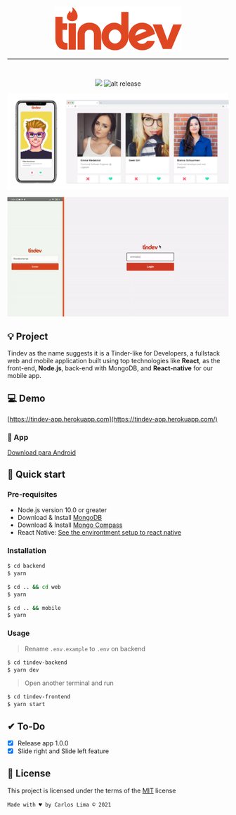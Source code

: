 <div align="center">

<img src=".github/logo.png">

<hr />
<br />

![](https://img.shields.io/badge/omnistack-8.0-blueviolet?style=flat-square) ![alt release](https://img.shields.io/github/v/release/jeferson-sb/tindev?style=flat-square)

</div>

![alt Mockup project](.github/mockup.png)

<p align="center">
  <img src=".github/demo.gif" />
</p>

## 💡 Project

Tindev as the name suggests it is a Tinder-like for Developers, a fullstack web and mobile application built using top technologies like **React**, as the front-end, **Node.js**, back-end with MongoDB, and **React-native** for our mobile app.

## 💻 Demo

[https://tindev-app.herokuapp.com](https://tindev-app.herokuapp.com/)

### 📱 App

[Download para Android](https://github.com/jeferson-sb/tindev/releases/tag/1.0.0)

## 🚀 Quick start

### Pre-requisites

- Node.js version 10.0 or greater
- Download & Install [MongoDB](https://www.mongodb.com/download-center)
- Download & Install [Mongo Compass](https://www.mongodb.com/products/compass)
- React Native: [See the environtment setup to react native](https://reactnative.dev/docs/environment-setup)

### Installation

```bash
$ cd backend
$ yarn
```

```bash
$ cd .. && cd web
$ yarn
```

```bash
$ cd .. && mobile
$ yarn
```

### Usage

> Rename `.env.example` to `.env` on backend

```bash
$ cd tindev-backend
$ yarn dev
```

> Open another terminal and run

```bash
$ cd tindev-frontend
$ yarn start
```

## ✔ To-Do

- [x] Release app 1.0.0
- [x] Slide right and Slide left feature

## 📝 License

This project is licensed under the terms of the [MIT](https://github.com/jeferson-sb/tindev/blob/master/LICENSE) license

`Made with ♥ by Carlos Lima © 2021`
